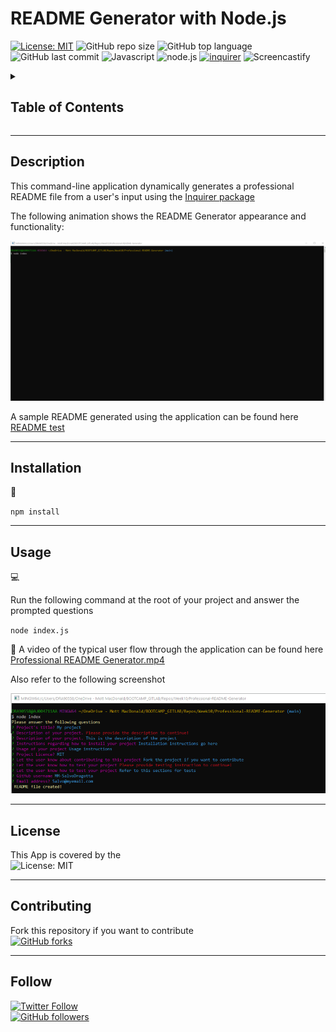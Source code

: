
# README Generator with Node.js

[![License: MIT](https://img.shields.io/badge/License-MIT-yellow.svg)](https://opensource.org/licenses/MIT)
![GitHub repo size](https://img.shields.io/github/repo-size/MM-SalvoDragotta/Professional-README-Generator)
![GitHub top language](https://img.shields.io/github/languages/top/MM-SalvoDragotta/Professional-README-Generator)
![GitHub last commit](https://img.shields.io/github/last-commit/MM-SalvoDragotta/Professional-README-Generator)
![Javascript](https://img.shields.io/badge/Javascript-yellow)
![node.js](https://img.shields.io/badge/-node.js-green)
[![inquirer](https://img.shields.io/badge/-inquirer-red)](https://www.npmjs.com/package/inquirer)
![Screencastify](https://img.shields.io/badge/-screencastify-lightgrey)

<details>
<summary><h2>Table of Contents</h2></summary>

- [Description](#description)
- [Installation](#installation)
- [Usage](#usage)
- [License](#license)
- [Contributing](#contributing)
- [Follow](#follow)
</details>

----

## Description

This command-line application dynamically generates a professional README file from a user's input using the [Inquirer package](https://www.npmjs.com/package/inquirer)

The following animation shows the README Generator appearance and functionality:

![Professional README Generator.gif](./src/READMEGenerator.gif)


A sample README generated using the application can be found here 
[README test ](./src/README_Test.md) 

----

## Installation

💾     

`npm install`

----

## Usage

💻   
  
Run the following command at the root of your project and answer the prompted questions

`node index.js`

🎥  A video of the typical user flow through the application can be found here [Professional README Generator.mp4](./src/READMEGenerator.mp4) 

Also refer to the following screenshot

![Professional README Console](./src/READMEGenerator.png)  

----

## License

This App is covered by the \
![License: MIT](https://img.shields.io/badge/License-MIT-yellow.svg)

----

## Contributing

Fork this repository if you want to contribute\
[![GitHub forks](https://img.shields.io/github/forks/MM-SalvoDragotta/Professional-README-Generator?style=social)](https://github.com/MM-SalvoDragotta/Professional-README-Generator/fork)

----

## Follow
[![Twitter Follow](https://img.shields.io/twitter/follow/Dynamo_Sydney?style=social)](https://twitter.com/Dynamo_Sydney)\
[![GitHub followers](https://img.shields.io/github/followers/MM-SalvoDragotta?style=social)](https://github.com/MM-SalvoDragotta/)